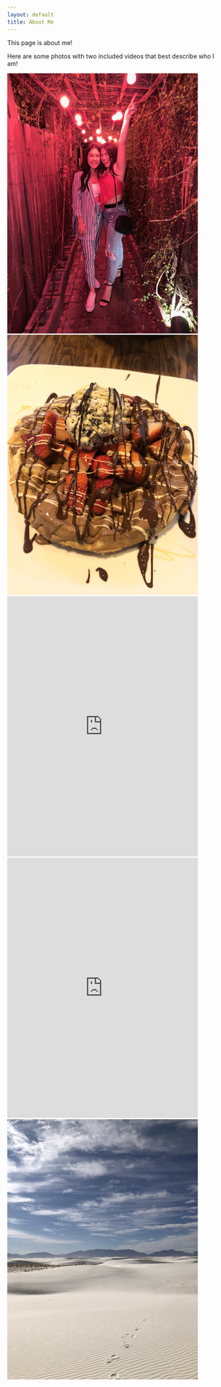 ```yaml
---
layout: default
title: About Me
---
```


This page is about me!

Here are some photos with two included videos that best describe who I am! 

<img src="birthday.JPG" width="440" height="600">
<img src="icecream.JPG" width="440" height="600">
<iframe src='https://gfycat.com/ifr/OilyAlertBlacknorwegianelkhound' frameborder='0' scrolling='no' allowfullscreen width='440' height='600'></iframe>
<iframe src='https://gfycat.com/ifr/DopeyApprehensiveFlickertailsquirrel' frameborder='0' scrolling='no' allowfullscreen width='440' height='600'></iframe>
<img src="sands.jpg" width="440" height="600">



